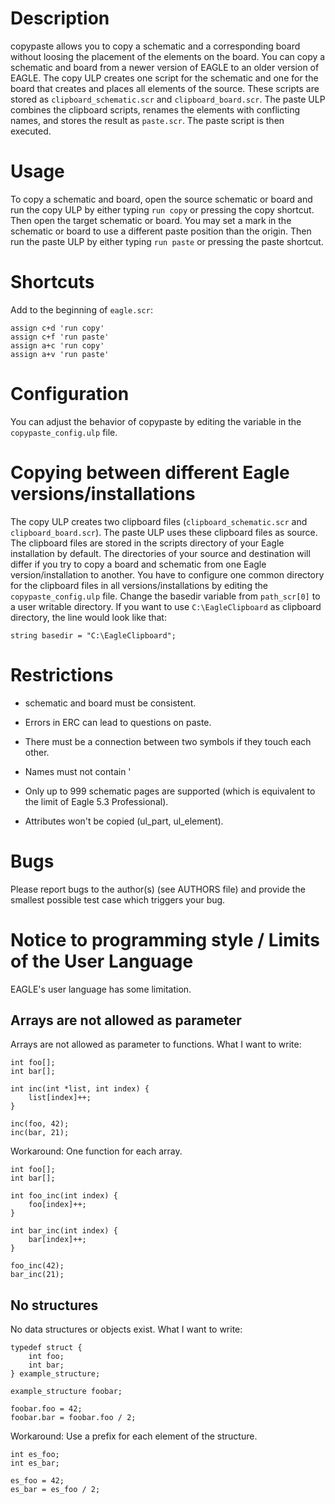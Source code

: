Description
===========

copypaste allows you to copy a schematic and a corresponding board without
loosing the placement of the elements on the board. You can copy a schematic
and board from a newer version of EAGLE to an older version of EAGLE. The
copy ULP creates one script for the schematic and one for the board that creates
and places all elements of the source. These scripts are stored as
`clipboard_schematic.scr` and `clipboard_board.scr`. The paste ULP combines the
clipboard scripts, renames the elements with conflicting names, and stores the
result as `paste.scr`. The paste script is then executed.

Usage
=====

To copy a schematic and board, open the source schematic or board and run the
copy ULP by either typing `run copy` or pressing the copy shortcut. Then open
the target schematic or board. You may set a mark in the schematic or board to
use a different paste position than the origin. Then run the paste ULP by either
typing `run paste` or pressing the paste shortcut.

Shortcuts
=========

Add to the beginning of `eagle.scr`:

```
assign c+d 'run copy'
assign c+f 'run paste'
assign a+c 'run copy'
assign a+v 'run paste'
```

Configuration
=============

You can adjust the behavior of copypaste by editing the variable in the
`copypaste_config.ulp` file.

Copying between different Eagle versions/installations
======================================================

The copy ULP creates two clipboard files (`clipboard_schematic.scr` and
`clipboard_board.scr`). The paste ULP uses these clipboard files as source. The
clipboard files are stored in the scripts directory of your Eagle installation
by default. The directories of your source and destination will differ if you
try to copy a board and schematic from one Eagle version/installation to
another. You have to configure one common directory for the clipboard files in
all versions/installations by editing the `copypaste_config.ulp` file. Change the
basedir variable from `path_scr[0]` to a user writable directory. If you want to
use `C:\EagleClipboard` as clipboard directory, the line would look like that:

```
string basedir = "C:\EagleClipboard";
```

Restrictions
============

* schematic and board must be consistent.
* Errors in ERC can lead to questions on paste.
* There must be a connection between two symbols if they touch each other.

* Names must not contain '
* Only up to 999 schematic pages are supported (which is equivalent to the limit
  of Eagle 5.3 Professional).
* Attributes won't be copied (ul_part, ul_element).

Bugs
====

Please report bugs to the author(s) (see AUTHORS file) and provide the smallest
possible test case which triggers your bug.

Notice to programming style / Limits of the User Language
=========================================================

EAGLE's user language has some limitation.

Arrays are not allowed as parameter
-----------------------------------

Arrays are not allowed as parameter to functions.  What I want to write:

```
int foo[];
int bar[];

int inc(int *list, int index) {
    list[index]++;
}

inc(foo, 42);
inc(bar, 21);
```

Workaround: One function for each array.

```
int foo[];
int bar[];

int foo_inc(int index) {
    foo[index]++;
}

int bar_inc(int index) {
    bar[index]++;
}

foo_inc(42);
bar_inc(21);
```

No structures
-------------

No data structures or objects exist. What I want to write:

```
typedef struct {
    int foo;
    int bar;
} example_structure;

example_structure foobar;

foobar.foo = 42;
foobar.bar = foobar.foo / 2;
```

Workaround: Use a prefix for each element of the structure.

```
int es_foo;
int es_bar;

es_foo = 42;
es_bar = es_foo / 2;
```
